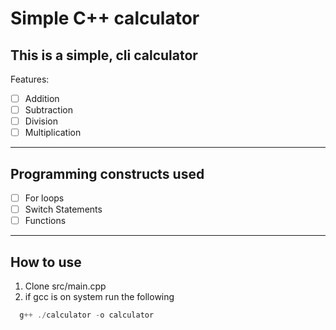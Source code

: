 # Simple C++ calculator
## This is a simple, cli calculator

Features:
- [ ] Addition
- [ ] Subtraction
- [ ] Division
- [ ] Multiplication

---

## Programming constructs used
- [ ] For loops
- [ ] Switch Statements 
- [ ] Functions

---

## How to use

1. Clone src/main.cpp
2. if gcc is on system run the following

```cpp
  g++ ./calculator -o calculator
  
```

